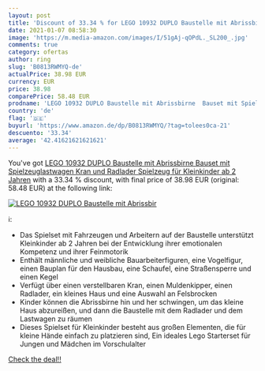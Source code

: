 ```yaml
---
layout: post
title: 'Discount of 33.34 % for LEGO 10932 DUPLO Baustelle mit Abrissbir'
date: 2021-01-07 08:58:30
image: 'https://m.media-amazon.com/images/I/51gAj-qOPdL._SL200_.jpg'
comments: true
category: ofertas
author: ring
slug: 'B0813RWMYQ-de'
actualPrice: 38.98 EUR
currency: EUR
price: 38.98
comparePrice: 58.48 EUR
prodname: 'LEGO 10932 DUPLO Baustelle mit Abrissbirne  Bauset mit Spielzeuglastwagen  Kran und Radlader  Spielzeug für Kleinkinder ab 2 Jahren'
country: 'de'
flag: '🇩🇪'
buyurl: 'https://www.amazon.de/dp/B0813RWMYQ/?tag=tolees0ca-21'
descuento: '33.34'
average: '42.41621621621621'
---
```


You've got [LEGO 10932 DUPLO Baustelle mit Abrissbirne  Bauset mit Spielzeuglastwagen  Kran und Radlader  Spielzeug für Kleinkinder ab 2 Jahren](https://www.amazon.de/dp/B0813RWMYQ/?tag=tolees0ca-21) with a  33.34 % discount, with final price of 38.98 EUR (original: 58.48 EUR) at the following link:

[![LEGO 10932 DUPLO Baustelle mit Abrissbir](https://m.media-amazon.com/images/I/51gAj-qOPdL._SL200_.jpg)](https://www.amazon.de/dp/B0813RWMYQ/?tag=tolees0ca-21)

ℹ️:

- Das Spielset mit Fahrzeugen und Arbeitern auf der Baustelle unterstützt Kleinkinder ab 2 Jahren bei der Entwicklung ihrer emotionalen Kompetenz und ihrer Feinmotorik
- Enthält männliche und weibliche Bauarbeiterfiguren, eine Vogelfigur, einen Bauplan für den Hausbau, eine Schaufel, eine Straßensperre und einen Kegel
- Verfügt über einen verstellbaren Kran, einen Muldenkipper, einen Radlader, ein kleines Haus und eine Auswahl an Felsbrocken
- Kinder können die Abrissbirne hin und her schwingen, um das kleine Haus abzureißen, und dann die Baustelle mit dem Radlader und dem Lastwagen zu räumen
- Dieses Spielset für Kleinkinder besteht aus großen Elementen, die für kleine Hände einfach zu platzieren sind, Ein ideales Lego Starterset für Jungen und Mädchen im Vorschulalter

[Check the deal!!](https://www.amazon.de/dp/B0813RWMYQ/?tag=tolees0ca-21)
